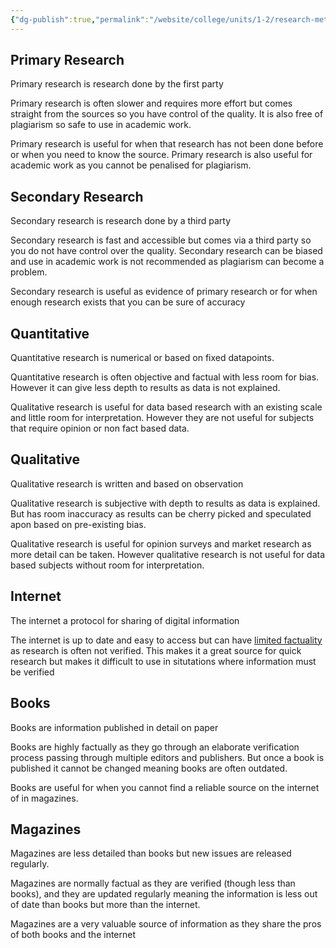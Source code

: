 ```yaml
---
{"dg-publish":true,"permalink":"/website/college/units/1-2/research-methods/"}
---
```


## Primary Research

Primary research is research done by the first party

Primary research is often slower and requires more effort but comes straight from the sources so you have control of the quality. It is also free of plagiarism so safe to use in academic work.

Primary research is useful for when that research has not been done before or when you need to know the source. Primary research is also useful for academic work as you cannot be penalised for plagiarism.
## Secondary Research

Secondary research is research done by a third party

Secondary research is fast and accessible but comes via a third party so you do not have control over the quality. Secondary research can be biased and use in academic work is not recommended as plagiarism can become a problem.

Secondary research is useful as evidence of primary research or for when enough research exists that you can be sure of accuracy

## Quantitative

Quantitative research is numerical or based on fixed datapoints.

Quantitative research is often objective and factual with less room for bias. However it can give less depth to results as data is not explained.

Qualitative research is useful for data based research with an existing scale and little room for interpretation. However they are not useful for subjects that require opinion or non fact based data.

## Qualitative

Qualitative research is written and based on observation

Qualitative research is subjective with depth to results as data is explained. But has room inaccuracy as results can be cherry picked and speculated apon based on pre-existing bias.

Qualitative research is useful for opinion surveys and market research as more detail can be taken. However qualitative research is not useful for data based subjects without room for interpretation.

## Internet

The internet a protocol for sharing of digital information

The internet is up to date and easy to access but can have [limited factuality](https://en.wikipedia.org/wiki/Reliability_of_Wikipedia) as research is often not verified. This makes it a great source for quick research but makes it difficult to use in situtations where information must be verified

## Books

Books are information published in detail on paper

Books are highly factually as they go through an elaborate verification process passing through multiple editors and publishers. But once a book is published it cannot be changed meaning books are often outdated.

Books are useful for when you cannot find a reliable source on the internet of in magazines.

## Magazines

Magazines are less detailed than books but new issues are released regularly.

Magazines are normally factual as they are verified (though less than books), and they are updated regularly meaning the information is less out of date than books but more than the internet.

Magazines are a very valuable source of information as they share the pros of both books and the internet
